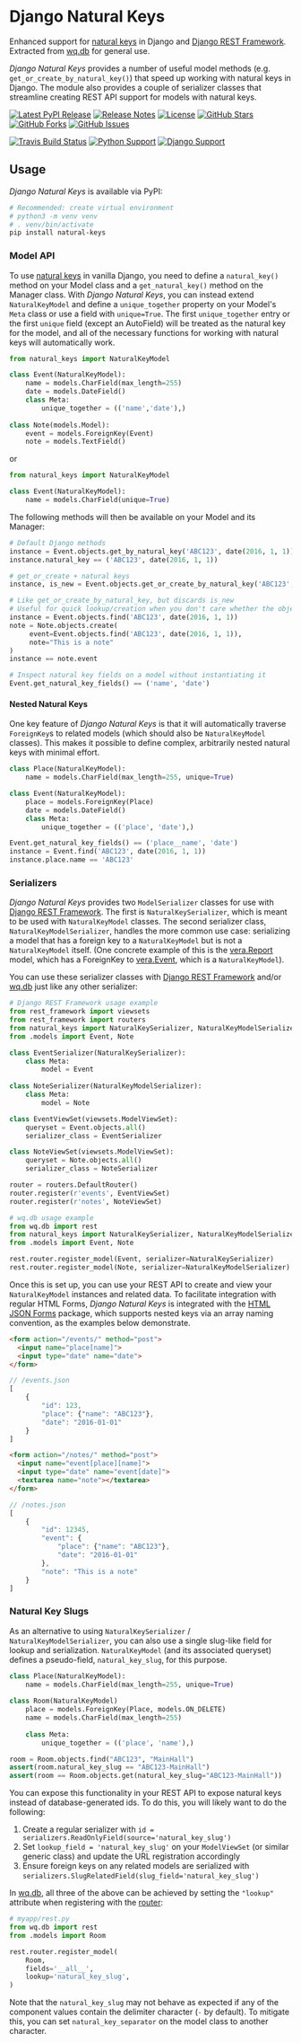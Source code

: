 # Django Natural Keys

Enhanced support for [natural keys] in Django and [Django REST Framework].  Extracted from [wq.db] for general use.

*Django Natural Keys* provides a number of useful model methods (e.g. `get_or_create_by_natural_key()`) that speed up working with natural keys in Django.  The module also provides a couple of serializer classes that streamline creating REST API support for models with natural keys.

[![Latest PyPI Release](https://img.shields.io/pypi/v/natural-keys.svg)](https://pypi.org/project/natural-keys/)
[![Release Notes](https://img.shields.io/github/release/wq/django-natural-keys.svg)](https://github.com/wq/django-natural-keys/releases)
[![License](https://img.shields.io/pypi/l/natural-keys.svg)](https://github.com/wq/django-natural-keys/blob/master/LICENSE)
[![GitHub Stars](https://img.shields.io/github/stars/wq/django-natural-keys.svg)](https://github.com/wq/django-natural-keys/stargazers)
[![GitHub Forks](https://img.shields.io/github/forks/wq/django-natural-keys.svg)](https://github.com/wq/django-natural-keys/network)
[![GitHub Issues](https://img.shields.io/github/issues/wq/django-natural-keys.svg)](https://github.com/wq/django-natural-keys/issues)

[![Travis Build Status](https://img.shields.io/travis/wq/django-natural-keys/master.svg)](https://travis-ci.org/wq/django-natural-keys)
[![Python Support](https://img.shields.io/pypi/pyversions/natural-keys.svg)](https://pypi.org/project/natural-keys/)
[![Django Support](https://img.shields.io/badge/Django-1.8%2C%201.11%2C%202.0-blue.svg)](https://pypi.org/project/natural-keys/)


## Usage

*Django Natural Keys* is available via PyPI:

```bash
# Recommended: create virtual environment
# python3 -m venv venv
# . venv/bin/activate
pip install natural-keys
```

### Model API

To use [natural keys] in vanilla Django, you need to define a `natural_key()` method on your Model class and a `get_natural_key()` method on the Manager class.  With *Django Natural Keys*, you can instead extend `NaturalKeyModel` and define a `unique_together` property on your Model's `Meta` class or use a field with `unique=True`.  The first `unique_together` entry or the first `unique` field (except an AutoField) will be treated as the natural key for the model, and all of the necessary functions for working with natural keys will automatically work.

```python
from natural_keys import NaturalKeyModel

class Event(NaturalKeyModel):
    name = models.CharField(max_length=255)
    date = models.DateField()
    class Meta:
        unique_together = (('name','date'),)
        
class Note(models.Model):
    event = models.ForeignKey(Event)
    note = models.TextField()
```
or
```python
from natural_keys import NaturalKeyModel

class Event(NaturalKeyModel):
    name = models.CharField(unique=True)
```

The following methods will then be available on your Model and its Manager:

```python
# Default Django methods
instance = Event.objects.get_by_natural_key('ABC123', date(2016, 1, 1))
instance.natural_key == ('ABC123', date(2016, 1, 1))

# get_or_create + natural keys
instance, is_new = Event.objects.get_or_create_by_natural_key('ABC123', date(2016, 1, 1))

# Like get_or_create_by_natural_key, but discards is_new
# Useful for quick lookup/creation when you don't care whether the object exists already
instance = Event.objects.find('ABC123', date(2016, 1, 1))
note = Note.objects.create(
     event=Event.objects.find('ABC123', date(2016, 1, 1)),
     note="This is a note"
)
instance == note.event

# Inspect natural key fields on a model without instantiating it
Event.get_natural_key_fields() == ('name', 'date')
```

#### Nested Natural Keys
One key feature of *Django Natural Keys* is that it will automatically traverse `ForeignKey`s to related models (which should also be `NaturalKeyModel` classes).  This makes it possible to define complex, arbitrarily nested natural keys with minimal effort.

```python
class Place(NaturalKeyModel):
    name = models.CharField(max_length=255, unique=True)

class Event(NaturalKeyModel):
    place = models.ForeignKey(Place)
    date = models.DateField()
    class Meta:
        unique_together = (('place', 'date'),)
```

```python
Event.get_natural_key_fields() == ('place__name', 'date')
instance = Event.find('ABC123', date(2016, 1, 1))
instance.place.name == 'ABC123'
```

### Serializers
*Django Natural Keys* provides two `ModelSerializer` classes for use with [Django REST Framework].  The first is `NaturalKeySerializer`, which is meant to be used with `NaturalKeyModel` classes.  The second serializer class, `NaturalKeyModelSerializer`, handles the more common use case: serializing a model that has a foreign key to a `NaturalKeyModel` but is not a `NaturalKeyModel` itself.  (One concrete example of this is the [vera.Report] model, which has a ForeignKey to [vera.Event], which is a `NaturalKeyModel`).

You can use these serializer classes with [Django REST Framework] and/or [wq.db] just like any other serializer:
```python
# Django REST Framework usage example
from rest_framework import viewsets
from rest_framework import routers
from natural_keys import NaturalKeySerializer, NaturalKeyModelSerializer
from .models import Event, Note

class EventSerializer(NaturalKeySerializer):
    class Meta:
        model = Event
        
class NoteSerializer(NaturalKeyModelSerializer):
    class Meta:
        model = Note

class EventViewSet(viewsets.ModelViewSet):
    queryset = Event.objects.all()
    serializer_class = EventSerializer

class NoteViewSet(viewsets.ModelViewSet):
    queryset = Note.objects.all()
    serializer_class = NoteSerializer

router = routers.DefaultRouter()
router.register(r'events', EventViewSet)
router.register(r'notes', NoteViewSet)

# wq.db usage example
from wq.db import rest
from natural_keys import NaturalKeySerializer, NaturalKeyModelSerializer
from .models import Event, Note

rest.router.register_model(Event, serializer=NaturalKeySerializer)
rest.router.register_model(Note, serializer=NaturalKeyModelSerializer)
```

Once this is set up, you can use your REST API to create and view your `NaturalKeyModel` instances and related data.  To facilitate integration with regular HTML Forms, *Django Natural Keys* is integrated with the [HTML JSON Forms] package, which supports nested keys via an array naming convention, as the examples below demonstrate.

```html
<form action="/events/" method="post">
  <input name="place[name]">
  <input type="date" name="date">
</form>
```
```js
// /events.json
[
    {
        "id": 123,
        "place": {"name": "ABC123"},
        "date": "2016-01-01"
    }
]
```
```html
<form action="/notes/" method="post">
  <input name="event[place][name]">
  <input type="date" name="event[date]">
  <textarea name="note"></textarea>
</form>
```
```js
// /notes.json
[
    {
        "id": 12345,
        "event": {
            "place": {"name": "ABC123"},
            "date": "2016-01-01"
        },
        "note": "This is a note"
    }
]
```

### Natural Key Slugs
As an alternative to using `NaturalKeySerializer` / `NaturalKeyModelSerializer`, you can also use a single slug-like field for lookup and serialization.  `NaturalKeyModel` (and its associated queryset) defines a pseudo-field, `natural_key_slug`, for this purpose.

```python
class Place(NaturalKeyModel):
    name = models.CharField(max_length=255, unique=True)
    
class Room(NaturalKeyModel)
    place = models.ForeignKey(Place, models.ON_DELETE)
    name = models.CharField(max_length=255)
    
    class Meta:
        unique_together = (('place', 'name'),)
```
```python
room = Room.objects.find("ABC123", "MainHall")
assert(room.natural_key_slug == "ABC123-MainHall")
assert(room == Room.objects.get(natural_key_slug="ABC123-MainHall"))
```

You can expose this functionality in your REST API to expose natural keys instead of database-generated ids.  To do this, you will likely want to do the following:

 1. Create a regular serializer with `id = serializers.ReadOnlyField(source='natural_key_slug')`
 2. Set `lookup_field = 'natural_key_slug'` on your `ModelViewSet` (or similar generic class) and update the URL registration accordingly
 3. Ensure foreign keys on any related models are serialized with `serializers.SlugRelatedField(slug_field='natural_key_slug')`

In [wq.db], all three of the above can be achieved by setting the `"lookup"` attribute when registering with the [router]:

```python
# myapp/rest.py
from wq.db import rest
from .models import Room

rest.router.register_model(
    Room,
    fields='__all__',
    lookup='natural_key_slug',
)
```

Note that the `natural_key_slug` may not behave as expected if any of the component values contain the delimiter character (`-` by default).  To mitigate this, you can set `natural_key_separator` on the model class to another character.

[natural keys]: https://docs.djangoproject.com/en/2.0/topics/serialization/#natural-keys
[wq.db]: https://wq.io/wq.db
[Django REST Framework]: http://www.django-rest-framework.org/
[vera.Report]:https://github.com/wq/vera#report
[vera.Event]: https://github.com/wq/vera#event
[HTML JSON Forms]: https://github.com/wq/html-json-forms
[router]: https://wq.io/docs/router
